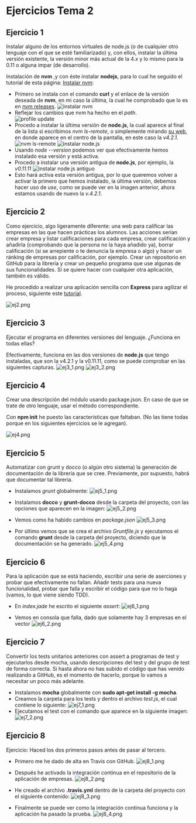 # Ejercicios Tema 2
  
## Ejercicio 1

Instalar alguno de los entornos virtuales de node.js (o de cualquier otro lenguaje con el que se esté familiarizado) y, con ellos, instalar la última versión existente, la versión minor más actual de la 4.x y lo mismo para la 0.11 o alguna impar (de desarrollo).

Instalación de **nvm** ,y con éste instalar **nodejs**, para lo cual he seguido el tutorial de esta página: [Instalar nvm](https://www.digitalocean.com/community/tutorials/how-to-install-node-js-with-nvm-node-version-manager-on-a-vps):

- Primero se instala con el comando **curl** y el enlace de la versión deseada de **nvm**, en mi caso la última, la cual he comprobado que lo es en [nvm releases](https://github.com/creationix/nvm/releases).
![instalar nvm](http://i.imgur.com/gDzjOwA.png)
- Reflejar los cambios que nvm ha hecho en el *path*.  
![profile update](http://i.imgur.com/z1mvNxW.png)
- Procedo a instalar la última versión de **node.js**, la cual aparece al final de la lista si escribimos *nvm ls-remote*, o simplemente mirando [su web](https://nodejs.org/en/), en donde aparece en el centro de la pantalla, en este caso la *v4.2.1*.
![nvm ls-remote](http://i.imgur.com/ef53x8y.png)
![instalar node.js](http://i.imgur.com/bervxOz.png)
- Usando *node --version* podemos ver que efectivamente hemos instalado esa versión y está activa.
- Procedo a instalar una versión antigua de **node.js**, por ejemplo, la *v0.11.11* 
![instalar node.js antiguo](http://i.imgur.com/ZifJx5Z.png)
- Esto hará activa esta versión antigua, por lo que queremos volver a activar la primero que hemos instalado, la última versión, debemos hacer uso de *use*, como se puede ver en la imagen anterior, ahora estamos usando de nuevo la *v.4.2.1*.

## Ejercicio 2

Como ejercicio, algo ligeramente diferente: una web para calificar las empresas en las que hacen prácticas los alumnos. Las acciones serían crear empresa y listar calificaciones para cada empresa, crear calificación y añadirla (comprobando que la persona no la haya añadido ya), borrar calificación (si se arrepiente o te denuncia la empresa o algo) y hacer un ránking de empresas por calificación, por ejemplo. Crear un repositorio en GitHub para la librería y crear un pequeño programa que use algunas de sus funcionalidades. Si se quiere hacer con cualquier otra aplicación, también es válido.

He procedido a realizar una aplicación sencilla con **Express** para agilizar el proceso, siguiente este [tutorial](http://www.codedrinks.com/como-crear-una-pagina-web-con-node-js-express-jade-y-stylus/).

![ej2.png](http://i.imgur.com/Wmycejo.png)



## Ejercicio 3

Ejecutar el programa en diferentes versiones del lenguaje. ¿Funciona en todas ellas?

Efectivamente, funciona en las dos versiones de **node.js** que tengo instaladas, que son la v4.2.1 y la v0.11.11, como se puede comprobar en las siguientes capturas.
![ej3_1.png](http://i.imgur.com/yjnqyxF.png)
![ej3_2.png](http://i.imgur.com/QefYK2b.png)


## Ejercicio 4

Crear una descripción del módulo usando package.json. En caso de que se trate de otro lenguaje, usar el método correspondiente. 

Con **npm init** he puesto las características que faltaban. (No las tiene todas porque en los siguientes ejercicios se le agregan).

![ej4.png](http://i.imgur.com/zAOTX3l.png)

## Ejercicio 5

Automatizar con grunt y docco (o algún otro sistema) la generación de documentación de la librería que se cree. Previamente, por supuesto, habrá que documentar tal librería.

- Instalamos *grunt* globalmente:
![ej5_1.png](http://i.imgur.com/eEXjbmo.png)

- Instalamos **docco** y **grunt-docco** desde la carpeta del proyecto, con las opciones que aparecen en la imagen:
![ej5_2.png](http://i.imgur.com/rjnsfbF.png)

- Vemos como ha habido cambios en *package.json*
![ej5_3.png](http://i.imgur.com/EIIMBSZ.png)

- Por último vemos que se crea el archivo *Gruntfile.js* y ejecutamos el comando **grunt** desde la carpeta del proyecto, diciendo que la documentación se ha generado.
![ej5_4.png](http://i.imgur.com/Xd5XkiK.png)

## Ejercicio 6

Para la aplicación que se está haciendo, escribir una serie de aserciones y probar que efectivamente no fallan. Añadir tests para una nueva funcionalidad, probar que falla y escribir el código para que no lo haga (vamos, lo que viene siendo TDD).

- En *index.jade* he escrito el siguiente *assert*:
![ej6_1.png](http://i.imgur.com/lt06FOb.png)

- Vemos en consola que falla, dado que solamente hay 3 empresas en el vector
![ej6_2.png](http://i.imgur.com/HiyLAma.png)

## Ejercicio 7

Convertir los tests unitarios anteriores con assert a programas de test y ejecutarlos desde mocha, usando descripciones del test y del grupo de test de forma correcta. Si hasta ahora no has subido el código que has venido realizando a GitHub, es el momento de hacerlo, porque lo vamos a necesitar un poco más adelante. 

- Instalamos **mocha** globalmente con **sudo apt-get install -g mocha**.
- Creamos la carpeta para los tests y dentro el archivo *test.js*, el cual contiene lo siguiente:
![ej7_1.png](http://i.imgur.com/7FMqE6b.png)
- Ejecutamos el test con el comando que aparece en la siguiente imagen:
![ej7_2.png](http://i.imgur.com/JRx3ViC.png)

## Ejercicio 8

Ejercicio: Haced los dos primeros pasos antes de pasar al tercero.

- Primero me he dado de alta en Travis con GitHub.
![ej8_1.png](http://i.imgur.com/lu90SZW.png)

- Después he activado la integración continua en el repositorio de la aplicación de empresas.
![ej8_2.png](http://i.imgur.com/vcDqLA3.png)

- He creado el archivo **.travis.yml** dentro de la carpeta del proyecto con el siguiente contenido:
![ej8_3.png](http://i.imgur.com/OOKCQAV.png)

- Finalmente se puede ver como la integración continua funciona y la aplicación ha pasado la prueba.
![ej8_4.png](http://i.imgur.com/0yEJPTl.png)



